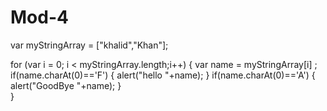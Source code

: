 # Mod-4

var myStringArray = ["khalid","Khan"];

for (var i = 0; i < myStringArray.length;i++) {
       var name = myStringArray[i] ;    
      if(name.charAt(0)=='F')
       {
           alert("hello "+name);
       }
       if(name.charAt(0)=='A')
         {
          alert("GoodBye "+name);
          }    
}
